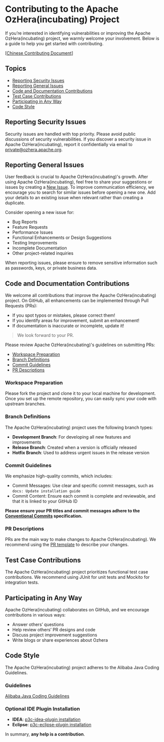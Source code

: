 <!--

    Licensed to the Apache Software Foundation (ASF) under one
    or more contributor license agreements.  See the NOTICE file
    distributed with this work for additional information
    regarding copyright ownership.  The ASF licenses this file
    to you under the Apache License, Version 2.0 (the
    "License"); you may not use this file except in compliance
    with the License.  You may obtain a copy of the License at

      http://www.apache.org/licenses/LICENSE-2.0

    Unless required by applicable law or agreed to in writing,
    software distributed under the License is distributed on an
    "AS IS" BASIS, WITHOUT WARRANTIES OR CONDITIONS OF ANY
    KIND, either express or implied.  See the License for the
    specific language governing permissions and limitations
    under the License.

-->

# Contributing to the Apache OzHera(incubating) Project

If you’re interested in identifying vulnerabilities or improving the Apache OzHera(incubating) project, we warmly welcome your involvement. Below is a guide to help you get started with contributing.

[[Chinese Contributing Document](./CONTRIBUTING_CN.md)]

## Topics

* [Reporting Security Issues](#reporting-security-issues)
* [Reporting General Issues](#reporting-general-issues)
* [Code and Documentation Contributions](#code-and-documentation-contributions)
* [Test Case Contributions](#test-case-contributions)
* [Participating in Any Way](#participating-in-any-way)
* [Code Style](#code-style)

## Reporting Security Issues

Security issues are handled with top priority. Please avoid public discussions of security vulnerabilities. If you discover a security issue in Apache OzHera(incubating), report it confidentially via email to [private@ozhera.apache.org](mailto:private@ozhera.apache.org).

## Reporting General Issues

User feedback is crucial to Apache OzHera(incubating)'s growth. After using Apache OzHera(incubating), feel free to share your suggestions or issues by creating a [New Issue](https://github.com/apache/ozhera/issues/new/choose). To improve communication efficiency, we encourage you to search for similar issues before opening a new one. Add your details to an existing issue when relevant rather than creating a duplicate.

Consider opening a new issue for:

* Bug Reports
* Feature Requests
* Performance Issues
* Functional Enhancements or Design Suggestions
* Testing Improvements
* Incomplete Documentation
* Other project-related inquiries

When reporting issues, please ensure to remove sensitive information such as passwords, keys, or private business data.

## Code and Documentation Contributions

We welcome all contributions that improve the Apache OzHera(incubating) project. On GitHub, all enhancements can be implemented through Pull Requests (PRs):

* If you spot typos or mistakes, please correct them!
* If you identify areas for improvement, submit an enhancement!
* If documentation is inaccurate or incomplete, update it!

> We look forward to your PR.

Please review Apache OzHera(incubating)'s guidelines on submitting PRs:

* [Workspace Preparation](#workspace-preparation)
* [Branch Definitions](#branch-definitions)
* [Commit Guidelines](#commit-guidelines)
* [PR Descriptions](#pr-descriptions)

### Workspace Preparation

Please fork the project and clone it to your local machine for development. Once you set up the remote repository, you can easily sync your code with upstream branches.

### Branch Definitions

The Apache OzHera(incubating) project uses the following branch types:

* **Development Branch**: For developing all new features and improvements
* **Release Branch**: Created when a version is officially released
* **Hotfix Branch**: Used to address urgent issues in the release version

### Commit Guidelines

We emphasize high-quality commits, which includes:

* Commit Messages: Use clear and specific commit messages, such as `docs: Update installation guide`
* Commit Content: Ensure each commit is complete and reviewable, and that it is linked to your GitHub ID

**Please ensure your PR titles and commit messages adhere to the [Conventional Commits](https://www.conventionalcommits.org/en/v1.0.0/) specification.**

### PR Descriptions

PRs are the main way to make changes to Apache OzHera(incubating). We recommend using the [PR template](./.github/PULL_REQUEST_TEMPLATE.md) to describe your changes.

## Test Case Contributions

The Apache OzHera(incubating) project prioritizes functional test case contributions. We recommend using JUnit for unit tests and Mockito for integration tests.

## Participating in Any Way

Apache OzHera(incubating) collaborates on GitHub, and we encourage contributions in various ways:

* Answer others’ questions
* Help review others’ PR designs and code
* Discuss project improvement suggestions
* Write blogs or share experiences about Ozhera

## Code Style

The Apache OzHera(incubating) project adheres to the Alibaba Java Coding Guidelines.

### Guidelines

[Alibaba Java Coding Guidelines](https://alibaba.github.io/Alibaba-Java-Coding-Guidelines/)

### Optional IDE Plugin Installation

* **IDEA**: [p3c-idea-plugin installation](https://github.com/alibaba/p3c/blob/master/idea-plugin/README.md)
* **Eclipse**: [p3c-eclipse-plugin installation](https://github.com/alibaba/p3c/blob/master/eclipse-plugin/README.md)

In summary, **any help is a contribution**.